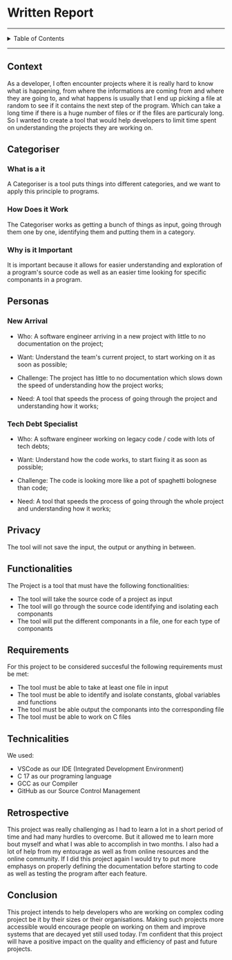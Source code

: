 # Written Report

---

<details>
<summary>Table of Contents</summary>

</details>

---

## Context

As a developer, I often encounter projects where it is really hard to know what is happening, from where the informations are coming from and where they are going to, and what happens is usually that I end up picking a file at random to see if it contains the next step of the program. Which can take a long time if there is a huge number of files or if the files are particuraly long.
So I wanted to create a tool that would help developers to limit time spent on understanding the projects they are working on.

## Categoriser

### What is a it

A Categoriser is a tool puts things into different categories, and we want to apply this principle to programs.

### How Does it Work

The Categoriser works as getting a bunch of things as input, going through them one by one, identifying them and putting them in a category.

### Why is it Important

It is important because it allows for easier understanding and exploration of a program's source code as well as an easier time looking for specific componants in a program.

## Personas

### New Arrival

- Who: A software engineer arriving in a new project with little to no documentation on the project;

- Want: Understand the team's current project, to start working on it as soon as possible;

- Challenge: The project has little to no documentation which slows down the speed of understanding how the project works;

- Need: A tool that speeds the process of going through the project and understanding how it works;

### Tech Debt Specialist

- Who: A software engineer working on legacy code / code with lots of tech debts;

- Want: Understand how the code works, to start fixing it as soon as possible;

- Challenge: The code is looking more like a pot of spaghetti bolognese than code;

- Need: A tool that speeds the process of going through the whole project and understanding how it works;

## Privacy

The tool will not save the input, the output or anything in between.

## Functionalities

The Project is a tool that must have the following fonctionalities:

- The tool will take the source code of a project as input
- The tool will go through the source code identifying and isolating each componants
- The tool will put the different componants in a file, one for each type of componants

## Requirements

For this project to be considered succesful the following requirements must be met:

- The tool must be able to take at least one file in input
- The tool must be able to identify and isolate constants, global variables and functions
- The tool must be able output the componants into the corresponding file
- The tool must be able to work on C files

## Technicalities

We used:

- VSCode as our IDE (Integrated Development Environment)
- C 17 as our programing language
- GCC as our Compiler
- GitHub as our Source Control Management

## Retrospective

This project was really challenging as I had to learn a lot in a short period of time and had many hurdles to overcome. But it allowed me to learn more bout myself and what I was able to accomplish in two months. I also had a lot of help from my entourage as well as from online resources and the online community. If I did this project again I would try to put more emphasys on properly defining the documentation before starting to code as well as testing the program after each feature.

## Conclusion

This project intends to help developers who are working on complex coding project be it by their sizes or their organisations. Making such projects more accessible would encourage people on working on them and improve systems that are decayed yet still used today. I'm confident that this project will have a positive impact on the quality and efficiency of past and future projects.
